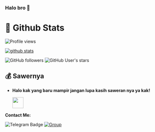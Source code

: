 ### Halo bro 👋 

#  🐙 **Github Stats**

![Profile views](https://gpvc.arturio.dev/StevanKz)

[![github stats](https://github-readme-stats.vercel.app/api?username=stevankz&show_icons=true&theme=radical)](https://github.com/stevankz)

![GitHub followers](https://img.shields.io/github/followers/StevanKz?style=social)
![GitHub User's stars](https://img.shields.io/github/stars/StevanKz?affiliations=OWNER&style=social)

## 💰 **Sawernya**

- **Halo kak yang baru mampir jangan lupa kasih saweran nya ya kak!**

    <a href='https://saweria.co/HugoProject' target='_blank'><img height='25' style='border:0px;height:36px;' src='https://telegra.ph/file/4500bb484f9c0882a6cd5.png?v=a&w=144' border='0' /></a>



**Contact Me:**

![Telegram Badge](https://img.shields.io/badge/dynamic/json?logo=telegram&label=flat-square&logo=telegram&logoColor=white&link=https://t.me/GZ_056)
[![Group](https://img.shields.io/badge/dynamic/json?logo=telegram&label=%40HugoSupport&labelColor=282c34&suffix=+members&color=2CA5E0&query=%24.data.totalSubs&url=https%3A%2F%2Fapi.spencerwoo.com%2Fsubstats%2F%3Fsource%3Dtelegram%26queryKey%3DHugoSupport&longCache=true%22)](https://t.me/HugoSupport)
